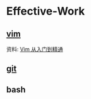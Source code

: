# Effective-Work


## [vim](vim.md)
资料:
[Vim 从入门到精通](https://github.com/wsdjeg/vim-galore-zh_cn)

## [git](git.md)



## bash

